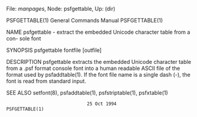 File: *manpages*,  Node: psfgettable,  Up: (dir)

PSFGETTABLE(1)              General Commands Manual             PSFGETTABLE(1)



NAME
       psfgettable  - extract the embedded Unicode character table from a con-
       sole font

SYNOPSIS
       psfgettable fontfile [outfile]

DESCRIPTION
       psfgettable extracts the embedded Unicode character table from  a  .psf
       format console font into a human readable ASCII file of the format used
       by psfaddtable(1).  If the font file name is a  single  dash  (-),  the
       font is read from standard input.

SEE ALSO
       setfont(8), psfaddtable(1), psfstriptable(1), psfxtable(1)



                                  25 Oct 1994                   PSFGETTABLE(1)
